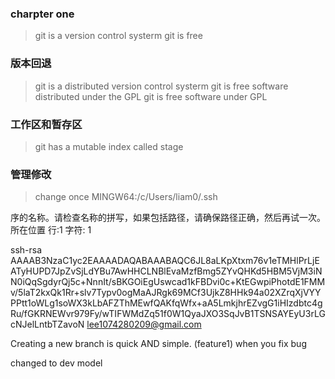 ### charpter one
>git is a version control systerm
>git is free

### 版本回退
>git is a distributed version control systerm
>git is free software distributed under the GPL 
>git is free software under GPL


### 工作区和暂存区
>git has a mutable index called stage

###   管理修改
>change once
MINGW64:/c/Users/liam0/.ssh

序的名称。请检查名称的拼写，如果包括路径，请确保路径正确，然后再试一次。
所在位置 行:1 字符: 1

ssh-rsa AAAAB3NzaC1yc2EAAAADAQABAAABAQC6JL8aLKpXtxm76v1eTMHlPrLjEATyHUPD7JpZvSjLdYBu7AwHHCLNBlEvaMzfBmg5ZYvQHKd5HBM5VjM3iNN0iQqSgdyrQj5c+NnnIt/sBKGOiEgUswcad1kFBDvi0c+KtEGwpiPhotdE1FMMv/5laT2kxQk1Rr+slv7Typv0ogMaAJRgk69MCf3UjkZ8HHk94a02XZrqXjVYYPPtt1oWLg1soWX3kLbAFZThMEwfQAKfqWfx+aA5LmkjhrEZvgG1iHIzdbtc4gRu/fGKRNEWvr979Fy/wTIFWMdZq51f0W1QyaJXO3SqJvB1TSNSAYEyU3rLGcNJelLntbTZavoN lee1074280209@gmail.com


Creating a new branch is quick AND simple. (feature1) when you fix bug


changed to dev model 
